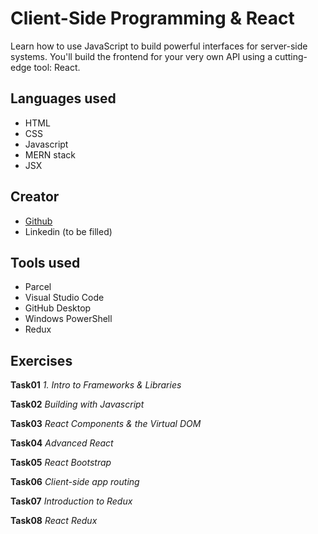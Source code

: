 # Client-Side Programming & React
Learn how to use JavaScript to build powerful interfaces for server-side systems. You'll build the frontend for your very own API using a cutting-edge tool: React.
 
 
## Languages used
- HTML
- CSS
- Javascript
- MERN stack
- JSX


## Creator
- [Github](https://github.com/cicciotazza)
- Linkedin (to be filled)
  
  
## Tools used
- Parcel
- Visual Studio Code
- GitHub Desktop
- Windows PowerShell 
- Redux
  

## Exercises
**Task01**
*1. Intro to Frameworks & Libraries*

**Task02**
*Building with Javascript*

**Task03**
*React Components & the Virtual DOM*

**Task04**
*Advanced React*

**Task05**
*React Bootstrap*

**Task06**
*Client-side app routing*

**Task07**
*Introduction to Redux*

**Task08**
*React Redux*